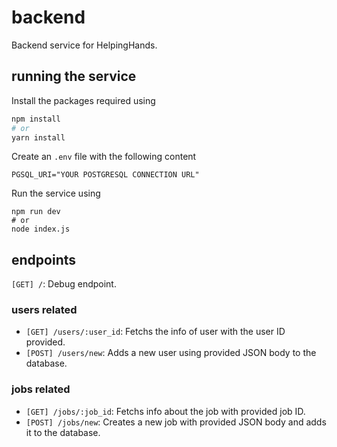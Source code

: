 # backend

Backend service for HelpingHands.

## running the service

Install the packages required using 
```sh
npm install
# or
yarn install
```
Create an `.env` file with the following content 
```
PGSQL_URI="YOUR POSTGRESQL CONNECTION URL"
```
Run the service using 
```
npm run dev
# or
node index.js
```
## endpoints

`[GET] /`: Debug endpoint.

### users related

- `[GET] /users/:user_id`: Fetchs the info of user with the user ID provided.
- `[POST] /users/new`: Adds a new user using provided JSON body to the database.

### jobs related

- `[GET] /jobs/:job_id`: Fetchs info about the job with provided job ID.
- `[POST] /jobs/new`: Creates a new job with provided JSON body and adds it to the database.
